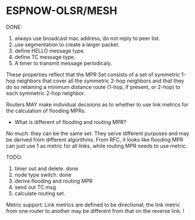 # ESPNOW-OLSR/MESH

DONE:
1. always use broadcast mac address, do not reply to peer list.
2. use segmentation to create a larger packet. 
3. define HELLO message type.
4. define TC message type.
5. A timer to transmit message periodicaly.

These properties reflect that the MPR Set consists of a set of symmetric 1-hop neighbors that cover all the symmetric 2-hop neighbors and that they do so retaining a minimum distance route (1-hop, if present, or 2-hop) to each symmetric 2-hop neighbor.

Routers MAY make individual decisions as to whether to use link metrics for the calculation of flooding MPRs.

- What is different of flooding and routing MPR?

No much. they can be the same set. They serve different purposes and may be derived from different algorithms. From RFC, it looks like flooding MPR can just use 1 as metric for all links, while routing MPR needs to use metric.

TODO:
1. timer out and delete. done
2. node type switch. done
3. derive flooding and routing MPR
4. send out TC msg 
5. calculate routing set.

Metric support:
Link metrics are defined to be directional; the link metric from one router to another may be different from that on the reverse link. !